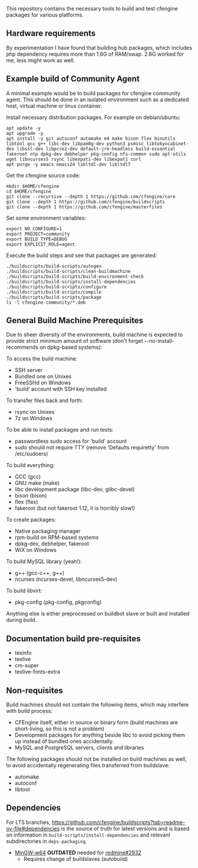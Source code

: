 This repository contains the necessary tools to build and test cfengine packages for various platforms.

## Hardware requirements

By experimentation I have found that building hub packages, which includes php dependency requires more than 1.6G of RAM/swap. 2.6G worked for me, less might work as well.

## Example build of Community Agent

A minimal example would be to build packages for cfengine community agent.
This should be done in an isolated environment such as a dedicated host, virtual machine or linux container.

Install necessary distribution packages. For example on debian/ubuntu:

```
apt update -y
apt upgrade -y
apt install -y git autoconf automake m4 make bison flex binutils libtool gcc g++ libc-dev libpam0g-dev python3 psmisc libtokyocabinet-dev libssl-dev libpcre2-dev default-jre-headless build-essential fakeroot ntp dpkg-dev debhelper pkg-config nfs-common sudo apt-utils wget libncurses5 rsync libexpat1-dev libexpat1 curl
apt purge -y emacs emacs24 libltdl-dev libltdl7
```

Get the cfengine source code:

```
mkdir $HOME/cfengine
cd $HOME/cfengine
git clone --recursive --depth 1 https://github.com/cfengine/core
git clone --depth 1 https://github.com/cfengine/buildscripts
git clone --depth 1 https://github.com/cfengine/masterfiles
```

Set some environment variables:

```
export NO_CONFIGURE=1
export PROJECT=community
export BUILD_TYPE=DEBUG
export EXPLICIT_ROLE=agent
```

Execute the build steps and see that packages are generated:

```
./buildscripts/build-scripts/autogen
./buildscripts/build-scripts/clean-buildmachine
./buildscripts/build-scripts/build-environment-check
./buildscripts/build-scripts/install-dependencies
./buildscripts/build-scripts/configure
./buildscripts/build-scripts/compile
./buildscripts/build-scripts/package
ls -l cfengine-community/*.deb
```

## General Build Machine Prerequisites

Due to sheer diversity of the environments, build machine is expected to provide
strict minimum amount of software (don't forget --no-install-recommends on
dpkg-based systems):

To access the build machine:
 * SSH server
  * Bundled one on Unixes
  * FreeSSHd on Windows
 * 'build' account with SSH key installed

To transfer files back and forth:
 * rsync on Unixes
 * 7z on Windows

To be able to install packages and run tests:
 * passwordless sudo access for 'build' account
 * sudo should not require TTY (remove 'Defaults requiretty' from /etc/sudoers)

To build everything:
 * GCC (gcc)
 * GNU make (make)
 * libc development package (libc-dev, glibc-devel)
 * bison (bison)
 * flex (flex)
 * fakeroot (but not fakeroot 1.12, it is horribly slow!)

To create packages:
 * Native packaging manager
  * rpm-build on RPM-based systems
  * dpkg-dev, debhelper, fakeroot
  * WiX on Windows

To build MySQL library (yeah!):
 * g++ (gcc-c++, g++)
 * ncurses (ncurses-devel, libncurses5-dev)

To build libvirt:
 * pkg-config (pkg-config, pkgconfig)

Anything else is either preprocessed on buildbot slave or built and installed
during build.

## Documentation build pre-requisites

 * texinfo
 * texlive
 * cm-super
 * texlive-fonts-extra

## Non-requisites

Build machines should not contain the following items, which may interfere with
build process:

 * CFEngine itself, either in source or binary form (build machines are
   short-living, so this is not a problem)
 * Development packages for anything beside libc to avoid picking them up
   instead of bundled ones accidentally.
 * MySQL and PostgreSQL servers, clients and libraries

The following packages should not be installed on build machines as well, to
avoid accidentally regenerating files transferred from buildslave:

 * automake
 * autoconf
 * libtool

## Dependencies

For LTS branches, https://github.com/cfengine/buildscripts?tab=readme-ov-file#dependencies is the source of truth for latest versions and is based on information in `build-scripts/install-dependencies` and relevant subdirectories in `deps-packaging`.

* [MinGW-w64](http://sourceforge.net/projects/mingw-w64/) **OUTDATED** needed
  for [redmine#2932](https://dev.cfengine.com/issues/2932)
  * Requires change of buildslaves (autobuild)

